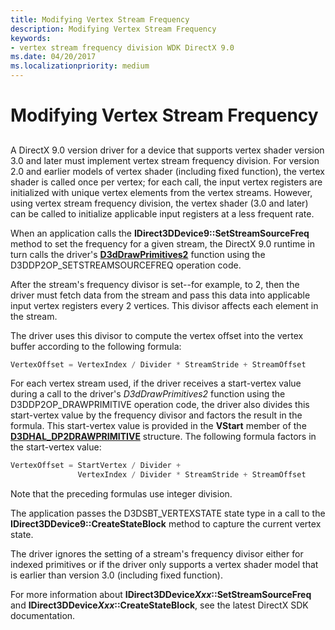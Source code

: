 ```yaml
---
title: Modifying Vertex Stream Frequency
description: Modifying Vertex Stream Frequency
keywords:
- vertex stream frequency division WDK DirectX 9.0
ms.date: 04/20/2017
ms.localizationpriority: medium
---
```


# Modifying Vertex Stream Frequency


## <span id="ddk_modifying_vertex_stream_frequency_gg"></span><span id="DDK_MODIFYING_VERTEX_STREAM_FREQUENCY_GG"></span>


A DirectX 9.0 version driver for a device that supports vertex shader version 3.0 and later must implement vertex stream frequency division. For version 2.0 and earlier models of vertex shader (including fixed function), the vertex shader is called once per vertex; for each call, the input vertex registers are initialized with unique vertex elements from the vertex streams. However, using vertex stream frequency division, the vertex shader (3.0 and later) can be called to initialize applicable input registers at a less frequent rate.

When an application calls the **IDirect3DDevice9::SetStreamSourceFreq** method to set the frequency for a given stream, the DirectX 9.0 runtime in turn calls the driver's [**D3dDrawPrimitives2**](/windows-hardware/drivers/ddi/d3dhal/nc-d3dhal-lpd3dhal_drawprimitives2cb) function using the D3DDP2OP\_SETSTREAMSOURCEFREQ operation code.

After the stream's frequency divisor is set--for example, to 2, then the driver must fetch data from the stream and pass this data into applicable input vertex registers every 2 vertices. This divisor affects each element in the stream.

The driver uses this divisor to compute the vertex offset into the vertex buffer according to the following formula:

```cpp
VertexOffset = VertexIndex / Divider * StreamStride + StreamOffset 
```

For each vertex stream used, if the driver receives a start-vertex value during a call to the driver's *D3dDrawPrimitives2* function using the D3DDP2OP\_DRAWPRIMITIVE operation code, the driver also divides this start-vertex value by the frequency divisor and factors the result in the formula. This start-vertex value is provided in the **VStart** member of the [**D3DHAL\_DP2DRAWPRIMITIVE**](/windows-hardware/drivers/ddi/d3dhal/ns-d3dhal-_d3dhal_dp2drawprimitive) structure. The following formula factors in the start-vertex value:

```cpp
VertexOffset = StartVertex / Divider + 
               VertexIndex / Divider * StreamStride + StreamOffset 
```

Note that the preceding formulas use integer division.

The application passes the D3DSBT\_VERTEXSTATE state type in a call to the **IDirect3DDevice9::CreateStateBlock** method to capture the current vertex state.

The driver ignores the setting of a stream's frequency divisor either for indexed primitives or if the driver only supports a vertex shader model that is earlier than version 3.0 (including fixed function).

For more information about **IDirect3DDevice*Xxx*::SetStreamSourceFreq** and **IDirect3DDevice*Xxx*::CreateStateBlock**, see the latest DirectX SDK documentation.

 

